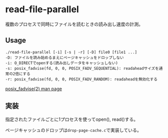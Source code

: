 # read-file-parallel

複数のプロセスで同時にファイルを読むときの読み出し速度の計測。

## Usage

```
./read-file-parallel [-i] [-s | -r] [-D] file0 [file1 ...]
-D: ファイルを読み始めるまえにページキャッシュをドロップしない
-i: O_DIRECTでopenする(読み出しデータをキャッシュしない)
-s: posix_fadvise(fd, 0, 0, POSIX_FADV_SEQUENTIAL): readaheadサイズを通常の2倍にする
-r: posix_fadvise(fd, 0, 0, POSIX_FADV_RANDOM): readaheadを無効化する
```

[posix_fadvise(2) man page](https://man7.org/linux/man-pages/man2/posix_fadvise.2.html)

## 実装

指定されたファイルごとに1プロセスを使ってopen(), read()する。

ページキャッシュのドロップは``drop-page-cache.c``で実装している。
